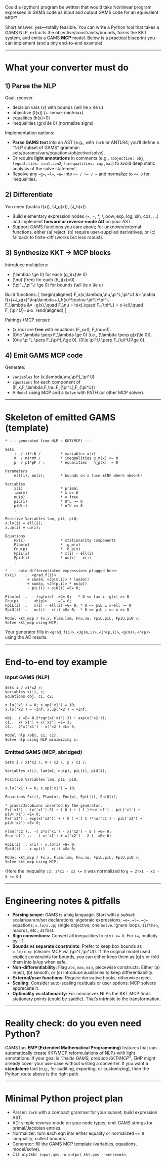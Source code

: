 Could a (python) program be written that would take Nonlinear program expressed in GAMS code as input and output GAMS code for an equivalent MCP?

Short answer: yes—totally feasible. You can write a Python tool that takes a GAMS NLP, extracts the objective/constraints/bounds, forms the KKT system, and emits a GAMS **MCP** model. Below is a practical blueprint you can implement (and a tiny end-to-end example).

---

# What your converter must do

## 1) Parse the NLP

Goal: recover

* decision vars (x) with bounds (\ell \le x \le u)
* objective (f(x)) (+ sense: min/max)
* equalities (h(x)=0)
* inequalities (g(x)\le 0) (normalize signs)

Implementation options:

* **Parse GAMS text** into an AST (e.g., with `lark` or ANTLR4; you’ll define a “NLP subset of GAMS” grammar: sets/params/vars/equations/objective/solve).
* Or require **light annotations** in comments (e.g., `!objective: obj`, `!equalities: con1,con2`, `!inequalities: cap,bal`) to avoid deep static analysis of the solve statement.
* Resolve any `=g=`, `=l=`, `=e=` into `<= / >= / =` and normalize to `<= 0` for inequalities.

## 2) Differentiate

You need (\nabla f(x)), (J_g(x)), (J_h(x)).

* Build elementary expression nodes (+, −, *, /, pow, exp, log, sin, cos, …) and implement **forward or reverse-mode AD** on your AST.
* Support GAMS functions you care about; for unknown/external functions, either (a) reject, (b) require user-supplied derivatives, or (c) fallback to finite-diff (works but less robust).

## 3) Synthesize KKT → MCP blocks

Introduce multipliers:

* (\lambda \ge 0) for each (g_i(x)\le 0)
* (\nu) (free) for each (h_j(x)=0)
* (\pi^L,\pi^U \ge 0) for bounds (\ell \le x \le u)

Build functions:
[
\begin{aligned}
F_x(x,\lambda,\nu,\pi^L,\pi^U) &= \nabla f(x)+J_g(x)^\top\lambda+J_h(x)^\top\nu-\pi^L+\pi^U,\
F_\lambda &= -g(x),\quad
F_\nu = h(x),\quad
F_{\pi^L} = x-\ell,\quad
F_{\pi^U}=u-x.
\end{aligned}
]

Pairings (MCP sense):

* (x,\nu) are **free** with equations (F_x=0, F_\nu=0).
* (0\le \lambda \perp F_\lambda \ge 0)  (i.e., (\lambda \perp g(x)\le 0)).
* (0\le \pi^L \perp F_{\pi^L}\ge 0), (0\le \pi^U \perp F_{\pi^U}\ge 0).

## 4) Emit GAMS MCP code

Generate:

* `Variables` for (x,\lambda,\nu,\pi^L,\pi^U)
* `Equations` for each component of (F_x,F_\lambda,F_\nu,F_{\pi^L},F_{\pi^U})
* A `Model` using MCP and a `Solve` with PATH (or other MCP solver).

---

# Skeleton of emitted GAMS (template)

```gams
* --- generated from NLP → KKT(MCP) ---

Sets
    i  / i1*iN /         * variables x(i)
    m  / m1*mM /         * inequalities g_m(x) <= 0
    p  / p1*pP / ;       * equalities   h_p(x)  = 0

Parameters
    ell(i), uu(i);       * bounds on x (use ±INF where absent)

Variables
    x(i)                 * primal
    lam(m)               * λ >= 0
    nu(p)                * ν free
    piL(i)               * π^L >= 0
    piU(i)               * π^U >= 0
    ;

Positive Variables lam, piL, piU;
x.lo(i) = ell(i);
x.up(i) = uu(i);

Equations
    Fx(i)                * stationarity components
    Flam(m)              * -g_m(x)
    Fnu(p)               *  h_p(x)
    FpiL(i)              * x(i) - ell(i)
    FpiU(i)              * uu(i) - x(i)
    ;

* --- auto-differentiated expressions plugged here:
Fx(i)   ..  <grad_f(i)>
          + sum(m, <Jg(m,i)> * lam(m))
          + sum(p, <Jh(p,i)> * nu(p))
          - piL(i) + piU(i) =E= 0;

Flam(m) ..  - (<g(m)>)  =G= 0;   * 0 <= lam ⟂ -g(x) >= 0
Fnu(p)  ..   <h(p)>     =E= 0;
FpiL(i) ..   x(i) - ell(i) =G= 0; * 0 <= piL ⟂ x-ell >= 0
FpiU(i) ..   uu(i) - x(i) =G= 0;  * 0 <= piU ⟂ uu-x >= 0

Model kkt_mcp / Fx.x, Flam.lam, Fnu.nu, FpiL.piL, FpiU.piU /;
Solve kkt_mcp using MCP;
```

Your generator fills in `<grad_f(i)>`, `<Jg(m,i)>`, `<Jh(p,i)>`, `<g(m)>`, `<h(p)>` using the AD results.

---

# End-to-end toy example

### Input GAMS (NLP)

```gams
Sets i / x1*x2 /;
Variables x(i), z;
Equations obj, c1, c2;

x.lo('x1') = 0; x.up('x1') = 10;
x.lo('x2') = -inf; x.up('x2') = +inf;

obj.. z =E= 0.5*sqr(x('x1')-3) + exp(x('x2'));
c1..  x('x1') + x('x2') =E= 2;
c2..  2*x('x1') - x('x2') =L= 5;

Model nlp /obj, c1, c2/;
Solve nlp using NLP minimizing z;
```

### Emitted GAMS (MCP, abridged)

```gams
Sets i / x1*x2 /, m / c2 /, p / c1 /;

Variables x(i), lam(m), nu(p), piL(i), piU(i);

Positive Variables lam, piL, piU;

x.lo('x1') = 0; x.up('x1') = 10;

Equations Fx(i), Flam(m), Fnu(p), FpiL(i), FpiU(i);

* grads/Jacobians inserted by the generator:
Fx('x1').. (x('x1')-3) + ( 0 ) + ( 1 )*nu('c1') - piL('x1') + piU('x1') =E= 0;
Fx('x2').. exp(x('x2')) + ( 0 ) + ( 1 )*nu('c1') - piL('x2') + piU('x2') =E= 0;

Flam('c2').. -( 2*x('x1') - x('x2') - 5 ) =G= 0;
Fnu('c1') ..   ( x('x1') + x('x2') - 2 )  =E= 0;

FpiL(i) .. x(i) - x.lo(i) =G= 0;
FpiU(i) .. x.up(i) - x(i) =G= 0;

Model kkt_mcp / Fx.x, Flam.lam, Fnu.nu, FpiL.piL, FpiU.piU /;
Solve kkt_mcp using MCP;
```

(Here the inequality `c2: 2*x1 - x2 <= 5` was normalized to `g = 2*x1 - x2 - 5 <= 0`.)

---

# Engineering notes & pitfalls

* **Parsing scope:** GAMS is a big language. Start with a *subset*: scalar/param/set declarations; algebraic expressions; `=e=`, `=l=`, `=g=` equations; `x.lo/x.up`; single objective; one `Solve`. Ignore loops, `$ifthen`, macros, etc., at first.
* **Sign conventions:** Convert all inequalities to `g(x) <= 0`. For `>=`, multiply by −1.
* **Bounds vs separate constraints:** Prefer to keep box bounds as `x.lo/x.up` (cleaner MCP via (\pi^L,\pi^U)). If the original model used explicit constraints for bounds, you can either keep them as (g)’s or fold them into lo/up when safe.
* **Non-differentiability:** Flag `abs`, `max`, `min`, piecewise constructs. Either (a) reject, (b) smooth, or (c) introduce auxiliaries to keep differentiability.
* **External/user functions:** Require derivative hooks; otherwise reject.
* **Scaling:** Consider auto-scaling residuals or user options; MCP solvers appreciate it.
* **Optimality vs stationarity:** For nonconvex NLPs the KKT MCP finds stationary points (could be saddle). That’s intrinsic to the transformation.

---

# Reality check: do you even need Python?

GAMS has **EMP (Extended Mathematical Programming)** features that can automatically create KKT/MCP reformulations of NLPs with light annotations. If your goal is *“inside GAMS, produce KKT/MCP”*, EMP might already cover your use-case without writing a converter. If you want a **standalone** tool (e.g., for auditing, exporting, or customizing), then the Python route above is the right path.

---

# Minimal Python project plan

* Parser: `lark` with a compact grammar for your subset; build expression AST.
* AD: simple reverse-mode on your node types; emit GAMS strings for primal/Jacobian entries.
* Normalizer: turn each eqn into either equality or normalized `<= 0` inequality; collect bounds.
* Generator: fill the GAMS MCP template (variables, equations, model/solve).
* CLI: `nlp2kkt input.gms -o output_kkt.gms --sense=min`.
